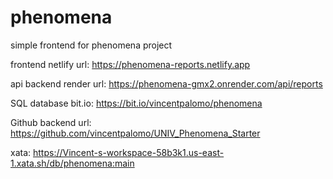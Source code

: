 # phenomena

simple frontend for phenomena project

frontend netlify url: https://phenomena-reports.netlify.app

api backend render url: https://phenomena-gmx2.onrender.com/api/reports

SQL database bit.io: https://bit.io/vincentpalomo/phenomena

Github backend url: https://github.com/vincentpalomo/UNIV_Phenomena_Starter

xata: https://Vincent-s-workspace-58b3k1.us-east-1.xata.sh/db/phenomena:main
